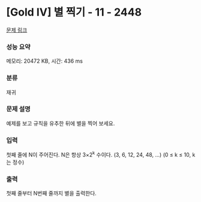 # [Gold IV] 별 찍기 - 11 - 2448 

[문제 링크](https://www.acmicpc.net/problem/2448) 

### 성능 요약

메모리: 20472 KB, 시간: 436 ms

### 분류

재귀

### 문제 설명

<p>예제를 보고 규칙을 유추한 뒤에 별을 찍어 보세요.</p>

### 입력 

 <p>첫째 줄에 N이 주어진다. N은 항상 3×2<sup>k</sup> 수이다. (3, 6, 12, 24, 48, ...) (0 ≤ k ≤ 10, k는 정수)</p>

### 출력 

 <p>첫째 줄부터 N번째 줄까지 별을 출력한다.</p>


